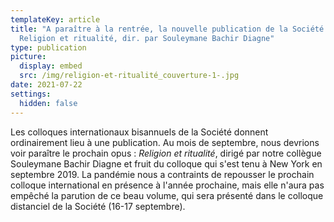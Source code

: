 ```yaml
---
templateKey: article
title: "A paraître à la rentrée, la nouvelle publication de la Société :
  Religion et ritualité, dir. par Souleymane Bachir Diagne"
type: publication
picture:
  display: embed
  src: /img/religion-et-ritualité_couverture-1-.jpg
date: 2021-07-22
settings:
  hidden: false
---
```

Les colloques internationaux bisannuels de la Société donnent ordinairement lieu à une publication. Au mois de septembre, nous devrions voir paraître le prochain opus : *Religion et ritualité*, dirigé par notre collègue Souleymane Bachir Diagne et fruit du colloque qui s'est tenu à New York en septembre 2019. La pandémie nous a contraints de repousser le prochain colloque international en présence à l'année prochaine, mais elle n'aura pas empêché la parution de ce beau volume, qui sera présenté dans le colloque distanciel de la Société (16-17 septembre).